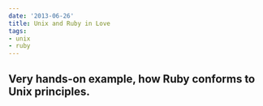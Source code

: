 ```yaml
---
date: '2013-06-26'
title: Unix and Ruby in Love
tags:
- unix
- ruby
---
```



## Very hands-on example, how Ruby conforms to Unix principles.

<script async class="speakerdeck-embed" data-id="7f9fbef0be4501308b990221c58dc99e" data-ratio="1.33333333333333" src="//speakerdeck.com/assets/embed.js"></script>
